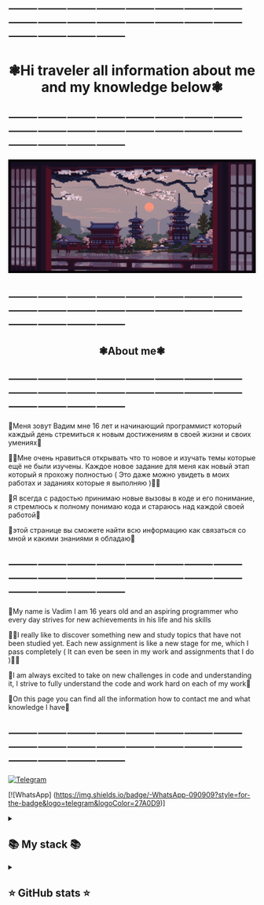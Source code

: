 ## ⸻⸻⸻⸻⸻⸻⸻⸻⸻⸻⸻⸻⸻⸻⸻⸻⸻⸻⸻⸻
 
<h1 align="center"> ❃Hi traveler all information about me and my knowledge below❃ </h1>

## ⸻⸻⸻⸻⸻⸻⸻⸻⸻⸻⸻⸻⸻⸻⸻⸻⸻⸻⸻⸻
 

 

![Header](https://github.com/Stervar/Stervar/blob/main/assets/f53336607ee8c6478f25d2665d7d5c3b.gif) 

## ⸻⸻⸻⸻⸻⸻⸻⸻⸻⸻⸻⸻⸻⸻⸻⸻⸻⸻⸻⸻
 
<h2 align="center"> ❃About me❃ </h2>  

## ⸻⸻⸻⸻⸻⸻⸻⸻⸻⸻⸻⸻⸻⸻⸻⸻⸻⸻⸻⸻
 
👋Меня зовут Вадим мне 16 лет и начинающий программист который каждый день стремиться к новым достижениям в своей жизни и своих умениях👋

👨‍💻Мне очень нравиться открывать что то новое и изучать темы которые ещё не были изучены. Каждое новое задание для меня как новый этап который я прохожу полностью ( Это даже можно увидеть в моих работах и заданиях которые я выполняю )👨‍💻

🌟Я всегда с радостью принимаю новые вызовы в коде и его понимание, я стремлюсь к полному понимаю кода и стараюсь над каждой своей работой🌟

📑этой странице вы сможете найти всю информацию как связаться со мной и какими знаниями я обладаю📑

## ⸻⸻⸻⸻⸻⸻⸻⸻⸻⸻⸻⸻⸻⸻⸻⸻⸻⸻⸻⸻

👋My name is Vadim I am 16 years old and an aspiring programmer who every day strives for new achievements in his life and his skills

👨‍💻I really like to discover something new and study topics that have not been studied yet. Each new assignment is like a new stage for me, which I pass completely ( It can even be seen in my work and assignments that I do )👨‍💻

🌟I am always excited to take on new challenges in code and understanding it, I strive to fully understand the code and work hard on each of my work🌟

📑On this page you can find all the information how to contact me and what knowledge I have📑
## ⸻⸻⸻⸻⸻⸻⸻⸻⸻⸻⸻⸻⸻⸻⸻⸻⸻⸻⸻⸻


[![Telegram](https://img.shields.io/badge/-Telegram-090909?style=for-the-badge&logo=telegram&logoColor=27A0D9)](https://t.me/IRISHCAR)

[![WhatsApp] (https://img.shields.io/badge/-WhatsApp-090909?style=for-the-badge&logo=telegram&logoColor=27A0D9)]

<details align="left">
  <summary><h2><b>📚 My stack 📚</b></h2></summary>
  <p>
    <h3>Langs</h3>
    <img src="https://skillicons.dev/icons?i=py,html,postgres,javascript,&perline=7" />
    <h3>Frameworks / Tools</h3>
    <img src="https://skillicons.dev/icons?i=git&perline=7" />
    <h3>Software</h3>
    <img src="https://skillicons.dev/icons?i=visualstudio,visualstudiocode&perline=7" />
    <br>
  </p>
</details>

<details align="left">
  <summary><h2><b>⭐ GitHub stats ⭐</b></h2></summary>
  <p>
   <img src="https://github-readme-stats.vercel.app/api/top-langs/?username=Stervar&theme=dracula&layout=compact&hide_border=true&bg_color=00000000" />
   <br>
   <img src="https://github-readme-stats.vercel.app/api?username=Stervar&count_private=true&show_icons=true&theme=dracula&hide_border=true&bg_color=00000000" />
    <br>
   <img src="https://metrics.lecoq.io/Stervar" />
  </p>
</details>



